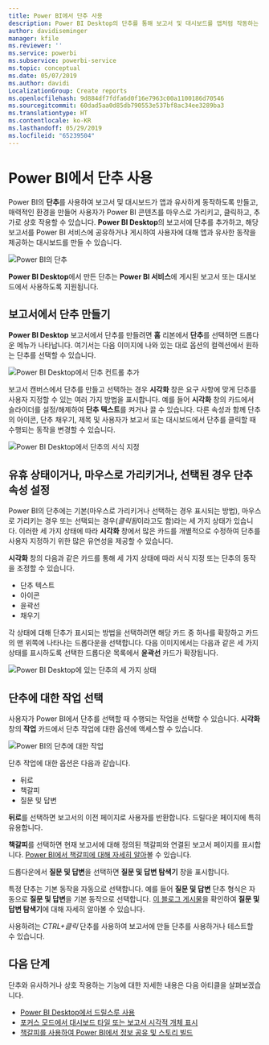```yaml
---
title: Power BI에서 단추 사용
description: Power BI Desktop의 단추를 통해 보고서 및 대시보드를 앱처럼 작동하는 만들고 사용자가 사용하도록 할 수 있습니다.
author: davidiseminger
manager: kfile
ms.reviewer: ''
ms.service: powerbi
ms.subservice: powerbi-service
ms.topic: conceptual
ms.date: 05/07/2019
ms.author: davidi
LocalizationGroup: Create reports
ms.openlocfilehash: 9d884df7fdfa6d0f16e7963c00a1100186d70546
ms.sourcegitcommit: 60dad5aa0d85db790553e537bf8ac34ee3289ba3
ms.translationtype: HT
ms.contentlocale: ko-KR
ms.lasthandoff: 05/29/2019
ms.locfileid: "65239504"
---
```

# <a name="using-buttons-in-power-bi"></a>Power BI에서 단추 사용
Power BI의 **단추**를 사용하여 보고서 및 대시보드가 앱과 유사하게 동작하도록 만들고, 매력적인 환경을 만들어 사용자가 Power BI 콘텐츠를 마우스로 가리키고, 클릭하고, 추가로 상호 작용할 수 있습니다. **Power BI Desktop**의 보고서에 단추를 추가하고, 해당 보고서를 Power BI 서비스에 공유하거나 게시하여 사용자에 대해 앱과 유사한 동작을 제공하는 대시보드를 만들 수 있습니다.

![Power BI의 단추](media/desktop-buttons/desktop-buttons_01.png)

**Power BI Desktop**에서 만든 단추는 **Power BI 서비스**에 게시된 보고서 또는 대시보드에서 사용하도록 지원됩니다.

## <a name="creating-buttons-in-reports"></a>보고서에서 단추 만들기
**Power BI Desktop** 보고서에서 단추를 만들려면 **홈** 리본에서 **단추**를 선택하면 드롭다운 메뉴가 나타납니다. 여기서는 다음 이미지에 나와 있는 대로 옵션의 컬렉션에서 원하는 단추를 선택할 수 있습니다. 

![Power BI Desktop에서 단추 컨트롤 추가](media/desktop-buttons/desktop-buttons_02.png)

보고서 캔버스에서 단추를 만들고 선택하는 경우 **시각화** 창은 요구 사항에 맞게 단추를 사용자 지정할 수 있는 여러 가지 방법을 표시합니다. 예를 들어 **시각화** 창의 카드에서 슬라이더를 설정/해제하여 **단추 텍스트**를 켜거나 끌 수 있습니다. 다른 속성과 함께 단추의 아이콘, 단추 채우기, 제목 및 사용자가 보고서 또는 대시보드에서 단추를 클릭할 때 수행되는 동작을 변경할 수 있습니다.

![Power BI Desktop에서 단추의 서식 지정](media/desktop-buttons/desktop-buttons_03.png)

## <a name="set-button-properties-when-idle-hovered-over-or-selected"></a>유휴 상태이거나, 마우스로 가리키거나, 선택된 경우 단추 속성 설정

Power BI의 단추에는 기본(마우스로 가리키거나 선택하는 경우 표시되는 방법), 마우스로 가리키는 경우 또는 선택되는 경우(*클릭됨*이라고도 함)라는 세 가지 상태가 있습니다. 이러한 세 가지 상태에 따라 **시각화** 창에서 많은 카드를 개별적으로 수정하여 단추를 사용자 지정하기 위한 많은 유연성을 제공할 수 있습니다.

**시각화** 창의 다음과 같은 카드를 통해 세 가지 상태에 따라 서식 지정 또는 단추의 동작을 조정할 수 있습니다.

* 단추 텍스트
* 아이콘
* 윤곽선
* 채우기

각 상태에 대해 단추가 표시되는 방법을 선택하려면 해당 카드 중 하나를 확장하고 카드의 맨 위쪽에 나타나는 드롭다운을 선택합니다. 다음 이미지에서는 다음과 같은 세 가지 상태를 표시하도록 선택한 드롭다운 목록에서 **윤곽선** 카드가 확장됩니다.

![Power BI Desktop에 있는 단추의 세 가지 상태](media/desktop-buttons/desktop-buttons_04.png)


## <a name="select-the-action-for-a-button"></a>단추에 대한 작업 선택

사용자가 Power BI에서 단추를 선택할 때 수행되는 작업을 선택할 수 있습니다. **시각화** 창의 **작업** 카드에서 단추 작업에 대한 옵션에 액세스할 수 있습니다.

![Power BI의 단추에 대한 작업](media/desktop-buttons/desktop-buttons_05.png)

단추 작업에 대한 옵션은 다음과 같습니다.

* 뒤로
* 책갈피
* 질문 및 답변

**뒤로**를 선택하면 보고서의 이전 페이지로 사용자를 반환합니다. 드릴다운 페이지에 특히 유용합니다.

**책갈피**를 선택하면 현재 보고서에 대해 정의된 책갈피와 연결된 보고서 페이지를 표시합니다. [Power BI에서 책갈피에 대해 자세히 알아](desktop-bookmarks.md)볼 수 있습니다. 

드롭다운에서 **질문 및 답변**을 선택하면 **질문 및 답변 탐색기** 창을 표시합니다. 

특정 단추는 기본 동작을 자동으로 선택합니다. 예를 들어 **질문 및 답변** 단추 형식은 자동으로 **질문 및 답변**을 기본 동작으로 선택합니다. [이 블로그 게시물](https://powerbi.microsoft.com/blog/power-bi-desktop-april-2018-feature-summary/#Q&AExplorer)을 확인하여 **질문 및 답변 탐색기**에 대해 자세히 알아볼 수 있습니다.

사용하려는 *CTRL+클릭* 단추를 사용하여 보고서에 만들 단추를 사용하거나 테스트할 수 있습니다. 

## <a name="next-steps"></a>다음 단계
단추와 유사하거나 상호 작용하는 기능에 대한 자세한 내용은 다음 아티클을 살펴보겠습니다.

* [Power BI Desktop에서 드릴스루 사용](desktop-drillthrough.md)
* [포커스 모드에서 대시보드 타일 또는 보고서 시각적 개체 표시](consumer/end-user-focus.md)
* [책갈피를 사용하여 Power BI에서 정보 공유 및 스토리 빌드](desktop-bookmarks.md)

